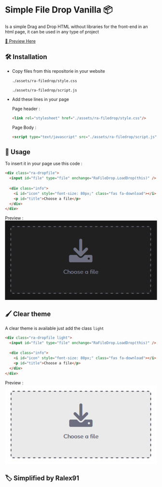 # Simple File Drop Vanilla 📦
Is a simple Drag and Drop HTML without libraries for the front-end in an html page, it can be used in any type of project

[👀 Preview Here](https://htmlpreview.github.io/?https://github.com/Ralex91/SimpleFileDrop/blob/main/index.html)

## 🛠 Installation
- Copy files from this repositorie in your website

  `./assets/ra-filedrop/style.css`

  `./assets/ra-filedrop/script.js`

- Add these lines in your page 

  Page header :
  ```html
  <link rel="stylesheet" href="./assets/ra-filedrop/style.css"/>
  ```

  Page Body :
  ```html
  <script type="text/javascript" src="./assets/ra-filedrop/script.js"></script>
  ```

## 🧩 Usage
To insert it in your page use this code :

```html
<div class="ra-dropfile">
  <input id="file" type="file" onchange="RaFileDrop.LoadDrop(this)" />

  <div class="info">
    <i id="icon" style="font-size: 80px;" class="fas fa-download"></i>
    <p id="title">Choose a file</p>
  </div>
</div>
```

Preview :
![alt text](https://github.com/Ralex91/SimpleFileDrop/blob/main/previews/dark.PNG?raw=true)

## 🖌 Clear theme
A clear theme is available just add the class `light`

```html
<div class="ra-dropfile light">
  <input id="file" type="file" onchange="RaFileDrop.LoadDrop(this)" />

  <div class="info">
    <i id="icon" style="font-size: 80px;" class="fas fa-download"></i>
    <p id="title">Choose a file</p>
  </div>
</div>
```

Preview :
![alt text](https://github.com/Ralex91/SimpleFileDrop/blob/main/previews/light.PNG?raw=true)

## 🏷 Simplified by Ralex91
